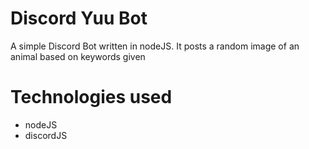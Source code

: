 # Discord Yuu Bot
A simple Discord Bot written in nodeJS. 
It posts a random image of an animal based on keywords given

# Technologies used
* nodeJS
* discordJS